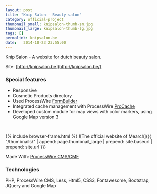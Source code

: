 ```yaml
---
layout: post
title: "Knip Salon - Beauty salon"
category: official-project
thumbnail_small: knipsalon-thumb-sm.jpg
thumbnail_large: knipsalon-thumb-lg.jpg
tags: []
permalink: knipsalon.be
date:   2014-10-23 23:55:00
---
```


Knip Salon - A website for dutch beauty salon.

Site: [http://knipsalon.be](http://knipsalon.be/)

<!--more-->

### Special features

- Responsive
- Cosmetic Products directory
- Used ProcessWire [FormBuilder](http://modules.processwire.com/modules/form-builder/) 
- Integrated cache management with ProcessWire [ProCache](http://modules.processwire.com/modules/pro-cache/)
- Developed custom module for map views with color markers, using Google Map version 3

<br/>

{% include browser-frame.html %}
<span class="project-img-wrap">
![The official website of Mearch]({{ "/thumbnails/" | append: page.thumbnail_large | prepend: site.baseurl | prepend: site.url  }})
</span>

Made With: [ProcessWire CMS/CMF](http://processwire.com/)

### Technologies 
PHP, ProcessWire CMS, Less, Html5, CSS3, Fontawesome, Bootstrap, JQuery and Google Map